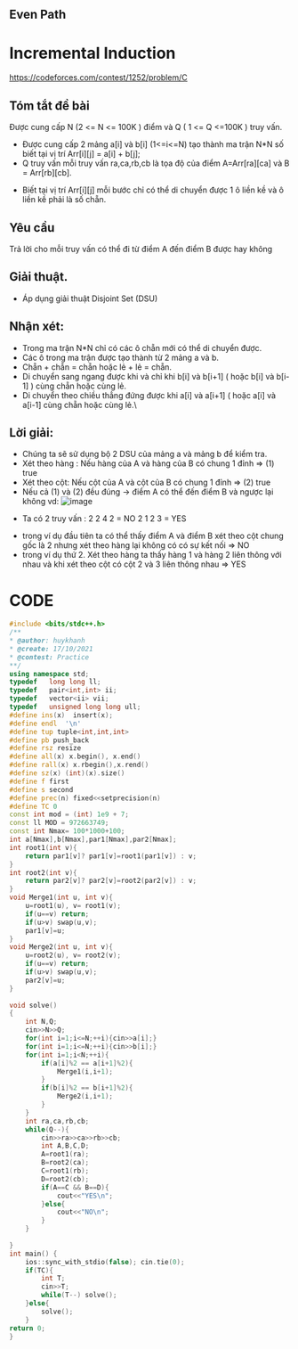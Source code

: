 ## Even Path

# Incremental Induction
https://codeforces.com/contest/1252/problem/C
## Tóm tắt đề bài
 Được cung cấp N (2 <= N <= 100K )  điểm  và Q ( 1 <= Q <=100K ) truy vấn.
- Được cung cấp 2 mảng a[i] và b[i]  (1<=i<=N) tạo thành ma trận N*N số 
 biết tại vị trí Arr[i][j] = a[i] + b[j]; 
- Q truy vấn mỗi truy vấn ra,ca,rb,cb là tọa độ của điểm A=Arr[ra][ca] và B = Arr[rb][cb].
* Biết tại vị trí Arr[i][j] mỗi bước chỉ có thể di chuyển được 1 ô liền kề và ô liền kề phải là số chẵn. 
## Yêu cầu
 Trả lời cho mỗi truy vấn có thể đi từ điểm A đến điểm B được hay không
## Giải thuật.
- Áp dụng giải thuật Disjoint Set (DSU) 

## Nhận xét:
- Trong ma trận N*N chỉ có các ô chẵn mới có thể di chuyển được.
- Các ô trong ma trận được tạo thành từ 2 mảng a và b. 
- Chẵn + chẵn = chẵn hoặc lẻ + lẻ = chẵn. 
- Di chuyển sang ngang được khi và chỉ khi b[i] và b[i+1] ( hoặc b[i] và b[i-1] ) cùng chẵn hoặc cùng lẻ.
- Di chuyển theo chiều thẳng đứng được khi  a[i] và a[i+1] ( hoặc a[i] và a[i-1] cùng chẵn hoặc cùng lẻ.\
## Lời giải:
- Chúng ta sẽ sử dụng bộ 2 DSU của mảng a và mảng b để kiểm tra.
- Xét theo hàng : Nếu hàng của A và hàng của B có chung 1 đỉnh => (1) true
- Xét theo cột: Nếu cột của A và cột của B có chung 1 đỉnh => (2) true
- Nếu cả (1) và (2) đều đúng -> điểm A có thể đến điểm B và ngược lại không
vd:
![image](https://drive.google.com/uc?export=view&id=1HXmgZSFsxUk9J0rVrvab3YNJAdtsr3G-)
* Ta có 2 truy vấn :
	2 2 4 2 = NO 
	2 1 2 3 = YES
- trong ví dụ đầu tiên ta có thể thấy điểm A và điểm B xét theo cột chung gốc là 2 nhưng xét theo hàng lại không có có sự kết nối => NO 
- trong ví dụ thứ 2. Xét theo hàng ta thấy hàng 1 và hàng 2 liên thông với nhau và khi xét theo cột có cột 2 và 3 liên thông nhau => YES
# CODE
``` cpp 
#include <bits/stdc++.h>
/**
* @author: huykhanh
* @create: 17/10/2021
* @contest: Practice
**/
using namespace std;
typedef   long long ll;
typedef   pair<int,int> ii;
typedef   vector<ii> vii;
typedef   unsigned long long ull;
#define ins(x)  insert(x);
#define endl  '\n'
#define tup tuple<int,int,int>
#define pb push_back
#define rsz resize
#define all(x) x.begin(), x.end()
#define rall(x) x.rbegin(),x.rend()
#define sz(x) (int)(x).size()
#define f first
#define s second
#define prec(n) fixed<<setprecision(n)
#define TC 0
const int mod = (int) 1e9 + 7;
const ll MOD = 972663749;
const int Nmax= 100*1000+100;
int a[Nmax],b[Nmax],par1[Nmax],par2[Nmax];
int root1(int v){
    return par1[v]? par1[v]=root1(par1[v]) : v;
}
int root2(int v){
    return par2[v]? par2[v]=root2(par2[v]) : v;
}
void Merge1(int u, int v){
    u=root1(u), v= root1(v);
    if(u==v) return;
    if(u>v) swap(u,v);
    par1[v]=u;
}
void Merge2(int u, int v){
    u=root2(u), v= root2(v);
    if(u==v) return;
    if(u>v) swap(u,v);
    par2[v]=u;
}
 
void solve()
{
    int N,Q;
    cin>>N>>Q;
    for(int i=1;i<=N;++i){cin>>a[i];}
    for(int i=1;i<=N;++i){cin>>b[i];}
    for(int i=1;i<N;++i){
        if(a[i]%2 == a[i+1]%2){
            Merge1(i,i+1);
        }
        if(b[i]%2 == b[i+1]%2){
            Merge2(i,i+1);
        }
    }
    int ra,ca,rb,cb;
    while(Q--){
        cin>>ra>>ca>>rb>>cb;
        int A,B,C,D;
        A=root1(ra);
        B=root2(ca);
        C=root1(rb);
        D=root2(cb);
        if(A==C && B==D){
            cout<<"YES\n";
        }else{
            cout<<"NO\n";
        }
    }
 
}
int main() {
    ios::sync_with_stdio(false); cin.tie(0);
    if(TC){
        int T;
        cin>>T;
        while(T--) solve();
    }else{
        solve();
    }
return 0;
}

``` 






 

